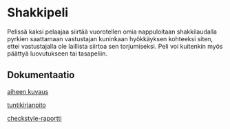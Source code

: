 # Shakkipeli

Pelissä kaksi pelaajaa siirtää vuorotellen omia nappuloitaan shakkilaudalla pyrkien saattamaan vastustajan kuninkaan hyökkäyksen kohteeksi siten, ettei vastustajalla ole laillista siirtoa sen torjumiseksi. Peli voi kuitenkin myös päättyä luovutukseen tai tasapeliin.

## Dokumentaatio

[aiheen kuvaus](dokumentaatio/aiheenKuvausJaRakenne.md)

[tuntikirjanpito](dokumentaatio/tuntikirjanpito.md)



[checkstyle-raportti](https://htmlpreview.github.io/?https://github.com/Laukau/Shakkipeli/blob/master/dokumentaatio/checkstyle-raportti/checkstyle-report.html)
